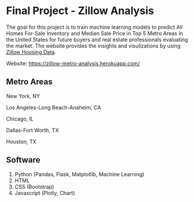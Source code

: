 # Final Project - Zillow Analysis 

The goal for this project is to train machine learning models to predict All Homes For-Sale Inventory and Median Sale Price in Top 5 Metro Areas in the United States for future buyers and real estate professionals evaluating the market.
The website provides the insights and visulizations by using [Zillow Housing Data](https://www.zillow.com/research/data/).

Website: https://zillow-metro-analysis.herokuapp.com/

## Metro Areas
New York, NY

Los Angeles-Long Beach-Anaheim, CA

Chicago, IL

Dallas-Fort Worth, TX

Houston, TX

## Software
1. Python (Pandas, Flask, Matplotlib, Machine Learning) 
4. HTML
5. CSS (Bootstrap) 
6. Javascript (Plotly, Chart) 
